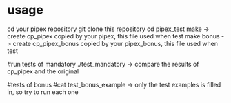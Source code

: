 # usage
cd your pipex repository
git clone this repository
cd pipex_test
make -> create cp_pipex copied by your pipex, this file used when test
make bonus -> create cp_pipex_bonus copied by your pipex_bonus, this file used when test

#run tests of mandatory
./test_mandatory -> compare the results of cp_pipex and the original

#tests of bonus
#cat test_bonus_example -> only the test examples is filled in, so try to run each one
